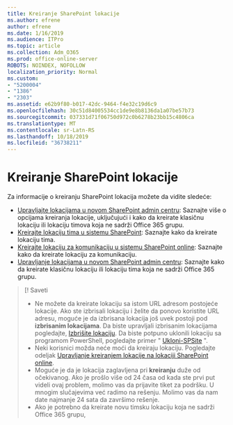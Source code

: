 ```yaml
---
title: Kreiranje SharePoint lokacije
ms.author: efrene
author: efrene
ms.date: 1/16/2019
ms.audience: ITPro
ms.topic: article
ms.collection: Adm_O365
ms.prod: office-online-server
ROBOTS: NOINDEX, NOFOLLOW
localization_priority: Normal
ms.custom:
- "5200004"
- "1386"
- "2303"
ms.assetid: e62b9f80-b017-42dc-9464-f4e32c19d6c9
ms.openlocfilehash: 30c51d84005534cc1de9e8b8136da1a07be57b73
ms.sourcegitcommit: 037331d71f06750d972c0b6278b23bb15c4806ca
ms.translationtype: MT
ms.contentlocale: sr-Latn-RS
ms.lasthandoff: 10/18/2019
ms.locfileid: "36738211"
---
```

# <a name="create-a-sharepoint-site"></a>Kreiranje SharePoint lokacije

Za informacije o kreiranju SharePoint lokacija možete da vidite sledeće:
- [Upravljajte lokacijama u novom SharePoint admin centru](https://docs.microsoft.com/sharepoint/manage-site-creation): Saznajte više o opcijama kreiranja lokacije, uključujući i kako da kreirate klasičnu lokaciju ili lokaciju timova koja ne sadrži Office 365 grupu.
- [Kreirajte lokaciju tima u sistemu SharePoint](https://support.office.com/article/create-a-team-site-in-sharepoint-ef10c1e7-15f3-42a3-98aa-b5972711777d): Saznajte kako da kreirate lokaciju tima.
- [Kreirajte lokaciju za komunikaciju u sistemu SharePoint online](https://support.office.com/article/7fb44b20-a72f-4d2c-9173-fc8f59ba50eb): Saznajte kako da kreirate lokaciju za komunikaciju.
- [Upravljanje lokacijama u novom SharePoint admin centru](https://docs.microsoft.com/sharepoint/manage-sites-in-new-admin-center#create-a-site): Saznajte kako da kreirate klasičnu lokaciju ili lokaciju tima koja ne sadrži Office 365 grupu.


  
> [! Saveti
> - Ne možete da kreirate lokaciju sa istom URL adresom postojeće lokacije. Ako ste izbrisali lokaciju i želite da ponovo koristite URL adresu, moguće je da izbrisana lokacija još uvek postoji pod **izbrisanim lokacijama**. Da biste upravljali izbrisanim lokacijama pogledajte, [Izbrišite lokaciju](https://docs.microsoft.com/sharepoint/manage-sites-in-new-admin-center#delete-a-site). Da biste potpuno uklonili lokaciju sa programom PowerShell, pogledajte primer " [Ukloni-SPSite](https://docs.microsoft.com/sharepoint/manage-sites-in-new-admin-center#delete-a-site) ".
> - Neki korisnici možda neće moći da kreiraju lokaciju. Pogledajte odeljak [Upravljanje kreiranjem lokacije na lokaciji SharePoint online](https://docs.microsoft.com/sharepoint/manage-site-creation).
> - Moguće je da je lokacija zaglavljena pri **kreiranju** duže od očekivanog. Ako je prošlo više od 24 časa od kada ste prvi put videli ovaj problem, molimo vas da prijavite tiket za podršku. U mnogim slučajevima već radimo na rešenju. Molimo vas da nam date najmanje 24 sata da završimo rešenje.
> - Ako je potrebno da kreirate novu timsku lokaciju koja ne sadrži Office 365 grupu, 


